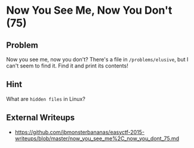 # Now You See Me, Now You Don't (75)

## Problem

Now you see me, now you don't? There's a file in `/problems/elusive`, but I can't seem to find it. Find it and print its contents!

## Hint

What are `hidden files` in Linux?

## External Writeups

* https://github.com/jbmonsterbananas/easyctf-2015-writeups/blob/master/now_you_see_me%2C_now_you_dont_75.md
